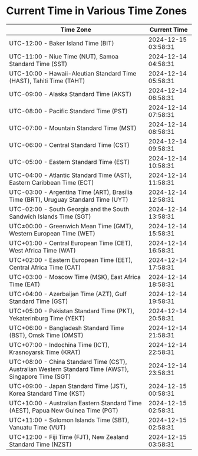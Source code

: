 # Current Time in Various Time Zones

| Time Zone | Current Time |
|-----------|--------------|
| UTC-12:00 - Baker Island Time (BIT) | 2024-12-15 03:58:31 |
| UTC-11:00 - Niue Time (NUT), Samoa Standard Time (SST) | 2024-12-14 04:58:31 |
| UTC-10:00 - Hawaii-Aleutian Standard Time (HAST), Tahiti Time (TAHT) | 2024-12-14 05:58:31 |
| UTC-09:00 - Alaska Standard Time (AKST) | 2024-12-14 06:58:31 |
| UTC-08:00 - Pacific Standard Time (PST) | 2024-12-14 07:58:31 |
| UTC-07:00 - Mountain Standard Time (MST) | 2024-12-14 08:58:31 |
| UTC-06:00 - Central Standard Time (CST) | 2024-12-14 09:58:31 |
| UTC-05:00 - Eastern Standard Time (EST) | 2024-12-14 10:58:31 |
| UTC-04:00 - Atlantic Standard Time (AST), Eastern Caribbean Time (ECT) | 2024-12-14 11:58:31 |
| UTC-03:00 - Argentina Time (ART), Brasília Time (BRT), Uruguay Standard Time (UYT) | 2024-12-14 12:58:31 |
| UTC-02:00 - South Georgia and the South Sandwich Islands Time (SGT) | 2024-12-14 13:58:31 |
| UTC±00:00 - Greenwich Mean Time (GMT), Western European Time (WET) | 2024-12-14 15:58:31 |
| UTC+01:00 - Central European Time (CET), West Africa Time (WAT) | 2024-12-14 16:58:31 |
| UTC+02:00 - Eastern European Time (EET), Central Africa Time (CAT) | 2024-12-14 17:58:31 |
| UTC+03:00 - Moscow Time (MSK), East Africa Time (EAT) | 2024-12-14 18:58:31 |
| UTC+04:00 - Azerbaijan Time (AZT), Gulf Standard Time (GST) | 2024-12-14 19:58:31 |
| UTC+05:00 - Pakistan Standard Time (PKT), Yekaterinburg Time (YEKT) | 2024-12-14 20:58:31 |
| UTC+06:00 - Bangladesh Standard Time (BST), Omsk Time (OMST) | 2024-12-14 21:58:31 |
| UTC+07:00 - Indochina Time (ICT), Krasnoyarsk Time (KRAT) | 2024-12-14 22:58:31 |
| UTC+08:00 - China Standard Time (CST), Australian Western Standard Time (AWST), Singapore Time (SGT) | 2024-12-14 23:58:31 |
| UTC+09:00 - Japan Standard Time (JST), Korea Standard Time (KST) | 2024-12-15 00:58:31 |
| UTC+10:00 - Australian Eastern Standard Time (AEST), Papua New Guinea Time (PGT) | 2024-12-15 02:58:31 |
| UTC+11:00 - Solomon Islands Time (SBT), Vanuatu Time (VUT) | 2024-12-15 02:58:31 |
| UTC+12:00 - Fiji Time (FJT), New Zealand Standard Time (NZST) | 2024-12-15 03:58:31 |
